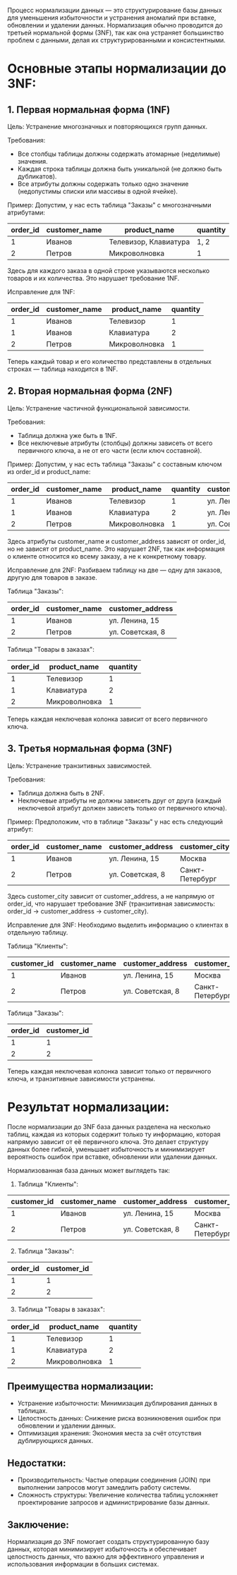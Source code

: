 Процесс нормализации данных — это структурирование базы данных для уменьшения избыточности и устранения аномалий при вставке, обновлении и удалении данных. Нормализация обычно проводится до третьей нормальной формы (3NF), так как она устраняет большинство проблем с данными, делая их структурированными и консистентными.

# Основные этапы нормализации до 3NF:
## 1. Первая нормальная форма (1NF)

Цель: Устранение многозначных и повторяющихся групп данных.

Требования:
- Все столбцы таблицы должны содержать атомарные (неделимые) значения.
- Каждая строка таблицы должна быть уникальной (не должно быть дубликатов).
- Все атрибуты должны содержать только одно значение (недопустимы списки или массивы в одной ячейке).

Пример: Допустим, у нас есть таблица "Заказы" с многозначными атрибутами:

| order_id | customer_name | product_name | quantity |
| -- | -- | -- | -- |
| 1	| Иванов | Телевизор, Клавиатура | 1, 2 |
| 2	| Петров | Микроволновка | 1 |
Здесь для каждого заказа в одной строке указываются несколько товаров и их количества. Это нарушает требование 1NF.

Исправление для 1NF:

| order_id | customer_name |	product_name |	quantity |
|--|--|--|--|
| 1	| Иванов | Телевизор |	1 |
| 1	| Иванов | Клавиатура | 2 |
| 2	| Петров | Микроволновка | 1 |

Теперь каждый товар и его количество представлены в отдельных строках — таблица находится в 1NF.

## 2. Вторая нормальная форма (2NF)

Цель: Устранение частичной функциональной зависимости.

Требования:

- Таблица должна уже быть в 1NF.
- Все неключевые атрибуты (столбцы) должны зависеть от всего первичного ключа, а не от его части (если ключ составной).

Пример: Допустим, у нас есть таблица "Заказы" с составным ключом из order_id и product_name:

|order_id |	customer_name |	product_name |	quantity |	customer_address |
|--|--|--|--|--|
|1 |	Иванов|	Телевизор|	1|	ул. Ленина, 15 |
|1 |	Иванов|	Клавиатура|	2|	ул. Ленина, 15 |
|2 |	Петров|	Микроволновка|	1|	ул. Советская, 8 |

Здесь атрибуты customer_name и customer_address зависят от order_id, но не зависят от product_name. Это нарушает 2NF, так как информация о клиенте относится ко всему заказу, а не к конкретному товару.

Исправление для 2NF: Разбиваем таблицу на две — одну для заказов, другую для товаров в заказе.

Таблица "Заказы":

|order_id|	customer_name|	customer_address|
|--|--|--|
|1|	Иванов|	ул. Ленина, 15|
|2|	Петров|	ул. Советская, 8|

Таблица "Товары в заказах":

|order_id|	product_name|	quantity|
|--|--|--|
|1|	Телевизор|	1|
|1|	Клавиатура|	2|
|2|	Микроволновка|	1|

Теперь каждая неключевая колонка зависит от всего первичного ключа.

## 3. Третья нормальная форма (3NF)
Цель: Устранение транзитивных зависимостей.

Требования:

- Таблица должна быть в 2NF.
- Неключевые атрибуты не должны зависеть друг от друга (каждый неключевой атрибут должен зависеть только от первичного ключа).

Пример: Предположим, что в таблице "Заказы" у нас есть следующий атрибут:

|order_id|	customer_name|	customer_address|	customer_city|
|--|--|--|--|
|1|	Иванов|	ул. Ленина, 15|	Москва|
|2|	Петров|	ул. Советская, 8|	Санкт-Петербург|

Здесь customer_city зависит от customer_address, а не напрямую от order_id, что нарушает требование 3NF (транзитивная зависимость: order_id → customer_address → customer_city).

Исправление для 3NF: Необходимо выделить информацию о клиентах в отдельную таблицу.

Таблица "Клиенты":

|customer_id|	customer_name|	customer_address|	customer_city|
|--|--|--|--|
|1|	Иванов|	ул. Ленина, 15|	Москва|
|2|	Петров|	ул. Советская, 8|	Санкт-Петербург|
Таблица "Заказы":

|order_id|	customer_id|
|--|--|
|1|	1|
|2|	2|

Теперь каждая неключевая колонка зависит только от первичного ключа, и транзитивные зависимости устранены.

# Результат нормализации:
После нормализации до 3NF база данных разделена на несколько таблиц, каждая из которых содержит только ту информацию, которая напрямую зависит от её первичного ключа. Это делает структуру данных более гибкой, уменьшает избыточность и минимизирует вероятность ошибок при вставке, обновлении или удалении данных.

Нормализованная база данных может выглядеть так:

1. Таблица "Клиенты":

|customer_id|	customer_name|	customer_address|	customer_city|
|--|--|--|--|
|1|	Иванов|	ул. Ленина, 15|	Москва|
|2|	Петров|	ул. Советская, 8|	Санкт-Петербург|

2. Таблица "Заказы":

|order_id|	customer_id|
|--|--|
|1|	1|
|2|	2|

3. Таблица "Товары в заказах":

|order_id|	product_name|	quantity|
|--|--|--|
|1|	Телевизор|	1|
|1|	Клавиатура|	2|
|2|	Микроволновка|	1|

## Преимущества нормализации:
- Устранение избыточности: Минимизация дублирования данных в таблицах.
- Целостность данных: Снижение риска возникновения ошибок при обновлении и удалении данных.
- Оптимизация хранения: Экономия места за счёт отсутствия дублирующихся данных.
## Недостатки:
- Производительность: Частые операции соединения (JOIN) при выполнении запросов могут замедлить работу системы.
- Сложность структуры: Увеличение количества таблиц усложняет проектирование запросов и администрирование базы данных.
## Заключение:
Нормализация до 3NF помогает создать структурированную базу данных, которая минимизирует избыточность и обеспечивает целостность данных, что важно для эффективного управления и использования информации в больших системах.